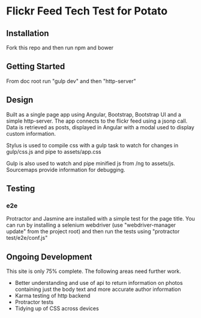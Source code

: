 # Flickr Feed Tech Test for Potato

## Installation

Fork this repo and then run npm and bower

## Getting Started

From doc root run "gulp dev" and then "http-server"

## Design

Built as a single page app using Angular, Bootstrap, Bootstrap UI and a simple http-server.  The app connects to the flickr feed using a jsonp call.  Data is retrieved as posts, displayed in Angular with a modal used to display custom information.

Stylus is used to compile css with a gulp task to watch for changes in gulp/css.js and pipe to assets/app.css

Gulp is also used to watch and pipe minified js from /ng to assets/js.  Sourcemaps provide information for debugging.

## Testing

### e2e

Protractor and Jasmine are installed with a simple test for the page title.  You can run by installing a selenium webdriver (use "webdriver-manager update" from the project root) and then run the tests using "protractor test/e2e/conf.js"

## Ongoing Development

This site is only 75% complete.  The following areas need further work.

* Better understanding and use of api to return information on photos containing just the body text and more accurate author information
* Karma testing of http backend
* Protractor tests
* Tidying up of CSS across devices
